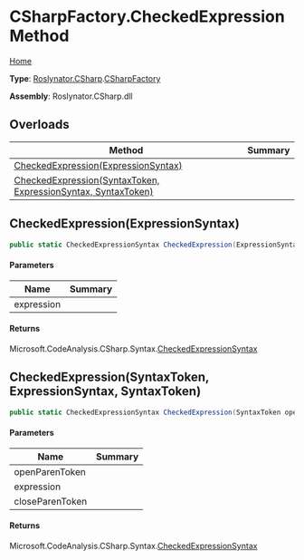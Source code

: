 # CSharpFactory\.CheckedExpression Method

[Home](../../../../README.md)

**Type**: [Roslynator.CSharp](../../README.md)\.[CSharpFactory](../README.md)

**Assembly**: Roslynator\.CSharp\.dll

## Overloads

| Method | Summary |
| ------ | ------- |
| [CheckedExpression(ExpressionSyntax)](#Roslynator_CSharp_CSharpFactory_CheckedExpression_Microsoft_CodeAnalysis_CSharp_Syntax_ExpressionSyntax_) | |
| [CheckedExpression(SyntaxToken, ExpressionSyntax, SyntaxToken)](#Roslynator_CSharp_CSharpFactory_CheckedExpression_Microsoft_CodeAnalysis_SyntaxToken_Microsoft_CodeAnalysis_CSharp_Syntax_ExpressionSyntax_Microsoft_CodeAnalysis_SyntaxToken_) | |

## CheckedExpression\(ExpressionSyntax\)<a name="Roslynator_CSharp_CSharpFactory_CheckedExpression_Microsoft_CodeAnalysis_CSharp_Syntax_ExpressionSyntax_"></a>

```csharp
public static CheckedExpressionSyntax CheckedExpression(ExpressionSyntax expression)
```

#### Parameters

| Name | Summary |
| ---- | ------- |
| expression | |

#### Returns

Microsoft\.CodeAnalysis\.CSharp\.Syntax\.[CheckedExpressionSyntax](https://docs.microsoft.com/en-us/dotnet/api/microsoft.codeanalysis.csharp.syntax.checkedexpressionsyntax)

## CheckedExpression\(SyntaxToken, ExpressionSyntax, SyntaxToken\)<a name="Roslynator_CSharp_CSharpFactory_CheckedExpression_Microsoft_CodeAnalysis_SyntaxToken_Microsoft_CodeAnalysis_CSharp_Syntax_ExpressionSyntax_Microsoft_CodeAnalysis_SyntaxToken_"></a>

```csharp
public static CheckedExpressionSyntax CheckedExpression(SyntaxToken openParenToken, ExpressionSyntax expression, SyntaxToken closeParenToken)
```

#### Parameters

| Name | Summary |
| ---- | ------- |
| openParenToken | |
| expression | |
| closeParenToken | |

#### Returns

Microsoft\.CodeAnalysis\.CSharp\.Syntax\.[CheckedExpressionSyntax](https://docs.microsoft.com/en-us/dotnet/api/microsoft.codeanalysis.csharp.syntax.checkedexpressionsyntax)

